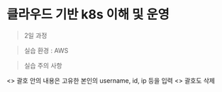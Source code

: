 # 클라우드 기반 k8s 이해 및 운영

> 2일 과정

> 실습 환경 : AWS

> 실습 주의 사항

<> 괄호 안의 내용은 고유한 본인의 username, id, ip 등을 입력 
<> 괄호도 삭제